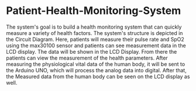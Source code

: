 # Patient-Health-Monitoring-System
The system's goal is to build a health monitoring system that can quickly measure a variety of health factors. The system's structure is depicted in the Circuit Diagram. Here, patients will measure their pulse rate and SpO2 using the max30100 sensor and patients can see measurement data in the LCD display. The data will be shown in the LCD Display. From there the patients can view the measurement of the health parameters. After measuring the physiological vital data of the human body, it will be sent to the Arduino UNO, which will process the analog data into digital. After that, the Measured data from the human body can be seen on the LCD display as well.
